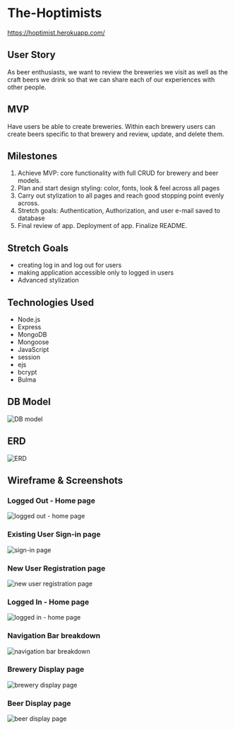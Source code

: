 # The-Hoptimists
https://hoptimist.herokuapp.com/
## User Story

As beer enthusiasts, we want to review the breweries we visit as well as the craft beers we drink so that we can share each of our experiences with other people.

## MVP

Have users be able to create breweries. Within each brewery users can create beers specific to that brewery and review, update, and delete them.

## Milestones

1. Achieve MVP: core functionality with full CRUD for brewery and beer models.
2. Plan and start design styling: color, fonts, look & feel across all pages
3. Carry out stylization to all pages and reach good stopping point evenly across.
4. Stretch goals: Authentication, Authorization, and user e-mail saved to database
5. Final review of app. Deployment of app. Finalize README.

## Stretch Goals

- creating log in and log out for users
- making application accessible only to logged in users
- Advanced stylization

## Technologies Used

- Node.js
- Express
- MongoDB
- Mongoose
- JavaScript
- session
- ejs
- bcrypt
- Bulma

## DB Model

![DB model](https://i.imgur.com/dnVO2EL.jpg)

## ERD

![ERD](https://i.imgur.com/nqpIjnn.jpg)

## Wireframe & Screenshots

### Logged Out - Home page

![logged out - home page](https://i.imgur.com/if8eWEk.jpg)

### Existing User Sign-in page

![sign-in page](https://i.imgur.com/fSMma1w.jpg)

### New User Registration page

![new user registration page](https://i.imgur.com/7agl21m.jpg)

### Logged In - Home page

![logged in - home page](https://i.imgur.com/GWT5cZc.jpg)

### Navigation Bar breakdown

![navigation bar breakdown](https://i.imgur.com/JrQHgK6.jpg)

### Brewery Display page

![brewery display page](https://i.imgur.com/8PTxKZH.jpg)

### Beer Display page

![beer display page](https://i.imgur.com/tCOhzM4.jpg)
